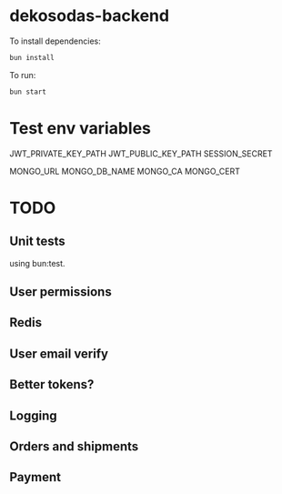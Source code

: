 # dekosodas-backend

To install dependencies:

```bash
bun install
```

To run:

```bash
bun start
```

# Test env variables

JWT_PRIVATE_KEY_PATH
JWT_PUBLIC_KEY_PATH
SESSION_SECRET

MONGO_URL
MONGO_DB_NAME
MONGO_CA
MONGO_CERT

# TODO

## Unit tests

using bun:test.

## User permissions

## Redis

## User email verify

## Better tokens?

## Logging

## Orders and shipments

## Payment
